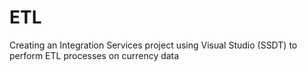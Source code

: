 # ETL
Creating an Integration Services project using Visual Studio (SSDT) to perform ETL processes on currency data
